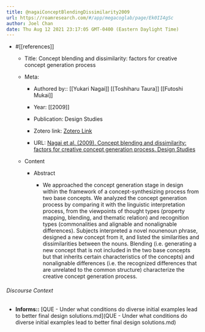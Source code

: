 ```yaml
---
title: @nagaiConceptBlendingDissimilarity2009
url: https://roamresearch.com/#/app/megacoglab/page/Ek0II4gSc
author: Joel Chan
date: Thu Aug 12 2021 23:17:05 GMT-0400 (Eastern Daylight Time)
---
```


- #[[references]]

    - Title: Concept blending and dissimilarity: factors for creative concept generation process

    - Meta:

        - Authored by:: [[Yukari Nagai]] [[Toshiharu Taura]] [[Futoshi Mukai]]

        - Year: [[2009]]

        - Publication: Design Studies

        - Zotero link: [Zotero Link](zotero://select/items/7_G3EAPZB5)

        - URL: [Nagai et al. (2009). Concept blending and dissimilarity: factors for creative concept generation process. Design Studies](undefined)

    - Content

        - Abstract

            - We approached the concept generation stage in design within the framework of a concept-synthesizing process from two base concepts. We analyzed the concept generation process by comparing it with the linguistic interpretation process, from the viewpoints of thought types (property mapping, blending, and thematic relation) and recognition types (commonalities and alignable and nonalignable differences). Subjects interpreted a novel nounenoun phrase, designed a new concept from it, and listed the similarities and dissimilarities between the nouns. Blending (i.e. generating a new concept that is not included in the two base concepts but that inherits certain characteristics of the concepts) and nonalignable differences (i.e. the recognized differences that are unrelated to the common structure) characterize the creative concept generation process.

###### Discourse Context

- **Informs::** [QUE - Under what conditions do diverse initial examples lead to better final design solutions.md](QUE - Under what conditions do diverse initial examples lead to better final design solutions.md)
